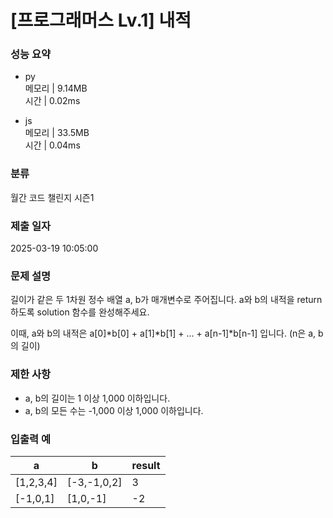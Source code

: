 # [프로그래머스 Lv.1] 내적

### 성능 요약

- py  
  메모리 | 9.14MB  
  시간 | 0.02ms

- js  
  메모리 | 33.5MB  
  시간 | 0.04ms

### 분류

월간 코드 챌린지 시즌1

### 제출 일자

2025-03-19 10:05:00

### 문제 설명

길이가 같은 두 1차원 정수 배열 a, b가 매개변수로 주어집니다. a와 b의 내적을 return 하도록 solution 함수를 완성해주세요.

이때, a와 b의 내적은 a[0]*b[0] + a[1]*b[1] + ... + a[n-1]\*b[n-1] 입니다. (n은 a, b의 길이)

### 제한 사항

- a, b의 길이는 1 이상 1,000 이하입니다.
- a, b의 모든 수는 -1,000 이상 1,000 이하입니다.

### 입출력 예

| a         | b           | result |
| --------- | ----------- | ------ |
| [1,2,3,4] | [-3,-1,0,2] | 3      |
| [-1,0,1]  | [1,0,-1]    | -2     |
